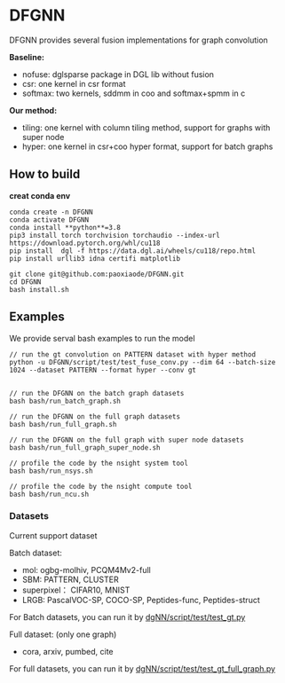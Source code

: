 # DFGNN
DFGNN provides several fusion implementations for graph convolution

**Baseline:**
* nofuse: dglsparse package in DGL lib without fusion
* csr: one kernel in csr format
* softmax: two kernels, sddmm in coo and softmax+spmm in c

**Our method:**
* tiling: one kernel with column tiling method, support for graphs with super node
* hyper: one kernel in csr+coo hyper format, support for batch graphs

## How to build

**creat conda env**

```
conda create -n DFGNN
conda activate DFGNN
conda install **python**=3.8
pip3 install torch torchvision torchaudio --index-url https://download.pytorch.org/whl/cu118
pip install  dgl -f https://data.dgl.ai/wheels/cu118/repo.html
pip install urllib3 idna certifi matplotlib
```


```shell
git clone git@github.com:paoxiaode/DFGNN.git
cd DFGNN
bash install.sh
```

## Examples

We provide serval bash examples to run the model

```shell
// run the gt convolution on PATTERN dataset with hyper method
python -u DFGNN/script/test/test_fuse_conv.py --dim 64 --batch-size 1024 --dataset PATTERN --format hyper --conv gt


// run the DFGNN on the batch graph datasets
bash bash/run_batch_graph.sh

// run the DFGNN on the full graph datasets
bash bash/run_full_graph.sh 

// run the DFGNN on the full graph with super node datasets
bash bash/run_full_graph_super_node.sh

// profile the code by the nsight system tool
bash bash/run_nsys.sh 

// profile the code by the nsight compute tool
bash bash/run_ncu.sh 
```

### Datasets

Current support dataset

Batch dataset: 
* mol: ogbg-molhiv, PCQM4Mv2-full
* SBM: PATTERN, CLUSTER
* superpixel： CIFAR10, MNIST
* LRGB: PascalVOC-SP, COCO-SP, Peptides-func, Peptides-struct

For Batch datasets, you can run it by [dgNN/script/test/test_gt.py](dgNN/script/test/test_gt.py)

Full dataset: (only one graph)
* cora, arxiv, pumbed, cite

For full datasets, you can run it by [dgNN/script/test/test_gt_full_graph.py](dgNN/script/test/test_gt_full_graph.py)